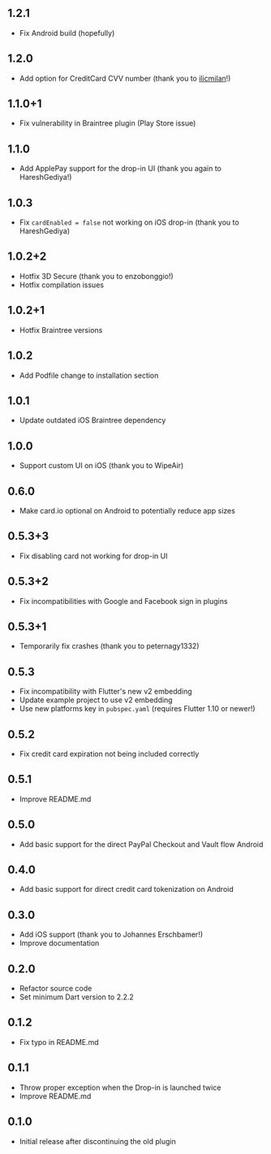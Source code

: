 ## 1.2.1

* Fix Android build (hopefully)

## 1.2.0

* Add option for CreditCard CVV number (thank you to [ilicmilan](https://github.com/ilicmilan)!)

## 1.1.0+1

* Fix vulnerability in Braintree plugin (Play Store issue)

## 1.1.0

* Add ApplePay support for the drop-in UI (thank you again to HareshGediya!)

## 1.0.3

* Fix `cardEnabled = false` not working on iOS drop-in (thank you to HareshGediya)

## 1.0.2+2

* Hotfix 3D Secure (thank you to enzobonggio!)
* Hotfix compilation issues

## 1.0.2+1

* Hotfix Braintree versions

## 1.0.2

* Add Podfile change to installation section

## 1.0.1

* Update outdated iOS Braintree dependency

## 1.0.0

* Support custom UI on iOS (thank you to WipeAir)

## 0.6.0

* Make card.io optional on Android to potentially reduce app sizes

## 0.5.3+3

* Fix disabling card not working for drop-in UI

## 0.5.3+2

* Fix incompatibilities with Google and Facebook sign in plugins

## 0.5.3+1

* Temporarily fix crashes (thank you to peternagy1332)

## 0.5.3

* Fix incompatibility with Flutter's new v2 embedding
* Update example project to use v2 embedding
* Use new platforms key in `pubspec.yaml` (requires Flutter 1.10 or newer!)

## 0.5.2

* Fix credit card expiration not being included correctly

## 0.5.1

* Improve README.md

## 0.5.0

* Add basic support for the direct PayPal Checkout and Vault flow Android

## 0.4.0

* Add basic support for direct credit card tokenization on Android

## 0.3.0

* Add iOS support (thank you to Johannes Erschbamer!)
* Improve documentation

## 0.2.0

* Refactor source code
* Set minimum Dart version to 2.2.2

## 0.1.2

* Fix typo in README.md

## 0.1.1

* Throw proper exception when the Drop-in is launched twice
* Improve README.md

## 0.1.0

* Initial release after discontinuing the old plugin
